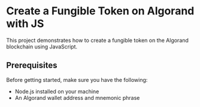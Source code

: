 # Create a Fungible Token on Algorand with JS

This project demonstrates how to create a fungible token on the Algorand blockchain using JavaScript.

## Prerequisites

Before getting started, make sure you have the following:

- Node.js installed on your machine
- An Algorand wallet address and mnemonic phrase


